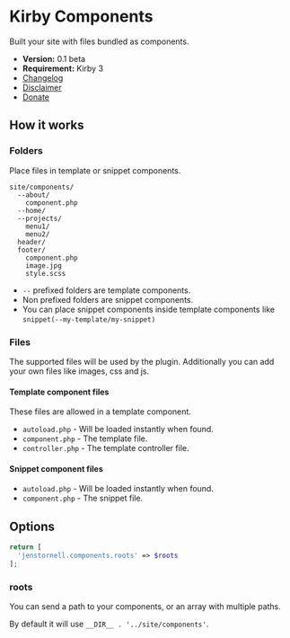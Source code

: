 # Kirby Components

Built your site with files bundled as components.

- **Version:** 0.1 beta
- **Requirement:** Kirby 3
- [Changelog](docs/changelog.md)
- [Disclaimer](https://devonera.se/docs/disclaimer/?user=jenstornell&plugin=kirby-components)
- [Donate](https://devonera.se/docs/donate/?user=jenstornell&plugin=kirby-components)

## How it works

### Folders

Place files in template or snippet components.

```text
site/components/
  --about/
    component.php
  --home/
  --projects/
    menu1/
    menu2/
  header/
  footer/
    component.php
    image.jpg
    style.scss
```

- `--` prefixed folders are template components.
- Non prefixed folders are snippet components.
- You can place snippet components inside template components like `snippet(--my-template/my-snippet)`

### Files

The supported files will be used by the plugin. Additionally you can add your own files like images, css and js.

#### Template component files

These files are allowed in a template component.

- `autoload.php` - Will be loaded instantly when found.
- `component.php` - The template file.
- `controller.php` - The template controller file.

#### Snippet component files

- `autoload.php` - Will be loaded instantly when found.
- `component.php` - The snippet file.

## Options

```php
return [
  'jenstornell.components.roots' => $roots
];
```

### roots

You can send a path to your components, or an array with multiple paths.

By default it will use `__DIR__ . '../site/components'`.